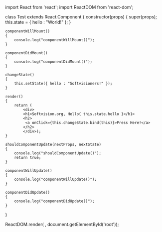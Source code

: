 import React from 'react'; 
import ReactDOM from 'react-dom'; 
  
class Test extends React.Component { 
    constructor(props) 
    { 
        super(props); 
        this.state = { hello : "World!" }; 
    } 
  
    componentWillMount() 
    { 
        console.log("componentWillMount()"); 
    } 
  
    componentDidMount() 
    { 
        console.log("componentDidMount()"); 
    } 
  
    changeState() 
    { 
        this.setState({ hello : "Softvisioners!" }); 
    } 
  
    render() 
    { 
        return ( 
            <div> 
            <h1>Softvision.org, Hello{ this.state.hello }</h1> 
            <h2> 
             <a onClick={this.changeState.bind(this)}>Press Here!</a> 
            </h2> 
            </div>); 
    } 
  
    shouldComponentUpdate(nextProps, nextState) 
    { 
        console.log("shouldComponentUpdate()"); 
        return true; 
    } 
  
    componentWillUpdate() 
    { 
        console.log("componentWillUpdate()"); 
    } 
  
    componentDidUpdate() 
    { 
        console.log("componentDidUpdate()"); 
    } 
} 
  
ReactDOM.render( 
    <Test />, 
    document.getElementById('root'));
